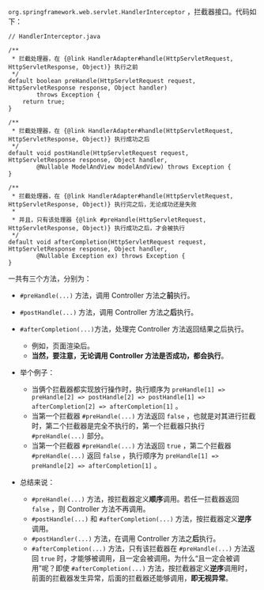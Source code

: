 `org.springframework.web.servlet.HandlerInterceptor` ，拦截器接口。代码如下：

```
// HandlerInterceptor.java

/**
 * 拦截处理器，在 {@link HandlerAdapter#handle(HttpServletRequest, HttpServletResponse, Object)} 执行之前
 */
default boolean preHandle(HttpServletRequest request, HttpServletResponse response, Object handler)
		throws Exception {
	return true;
}

/**
 * 拦截处理器，在 {@link HandlerAdapter#handle(HttpServletRequest, HttpServletResponse, Object)} 执行成功之后
 */
default void postHandle(HttpServletRequest request, HttpServletResponse response, Object handler,
		@Nullable ModelAndView modelAndView) throws Exception {
}

/**
 * 拦截处理器，在 {@link HandlerAdapter#handle(HttpServletRequest, HttpServletResponse, Object)} 执行完之后，无论成功还是失败
 *
 * 并且，只有该处理器 {@link #preHandle(HttpServletRequest, HttpServletResponse, Object)} 执行成功之后，才会被执行
 */
default void afterCompletion(HttpServletRequest request, HttpServletResponse response, Object handler,
		@Nullable Exception ex) throws Exception {
}
```

一共有三个方法，分别为：

- `#preHandle(...)` 方法，调用 Controller 方法之**前**执行。
- `#postHandle(...)` 方法，调用 Controller 方法之**后**执行。
- `#afterCompletion(...)`方法，处理完 Controller 方法返回结果之后执行。
  - 例如，页面渲染后。
  - **当然，要注意，无论调用 Controller 方法是否成功，都会执行**。

- 举个例子：
  - 当俩个拦截器都实现放行操作时，执行顺序为 `preHandle[1] => preHandle[2] => postHandle[2] => postHandle[1] => afterCompletion[2] => afterCompletion[1]` 。
  - 当第一个拦截器 `#preHandle(...)` 方法返回 `false` ，也就是对其进行拦截时，第二个拦截器是完全不执行的，第一个拦截器只执行 `#preHandle(...)` 部分。
  - 当第一个拦截器 `#preHandle(...)` 方法返回 `true` ，第二个拦截器 `#preHandle(...)` 返回 `false` ，执行顺序为 `preHandle[1] => preHandle[2] => afterCompletion[1]` 。
- 总结来说：
  - `#preHandle(...)` 方法，按拦截器定义**顺序**调用。若任一拦截器返回 `false` ，则 Controller 方法不再调用。
  - `#postHandle(...)` 和 `#afterCompletion(...)` 方法，按拦截器定义**逆序**调用。
  - `#postHandler(...)` 方法，在调用 Controller 方法之**后**执行。
  - `#afterCompletion(...)` 方法，只有该拦截器在 `#preHandle(...)` 方法返回 `true` 时，才能够被调用，且一定会被调用。为什么“且一定会被调用”呢？即使 `#afterCompletion(...)` 方法，按拦截器定义**逆序**调用时，前面的拦截器发生异常，后面的拦截器还能够调用，**即无视异常**。